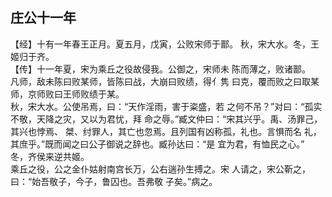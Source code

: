 ## 庄公十一年

【经】十有一年春王正月。夏五月，戊寅，公败宋师于鄑。
秋，宋大水。冬，王姬归于齐。  
【传】十一年夏，宋为乘丘之役故侵我。公御之，宋师未
陈而薄之，败诸鄑。  
凡师，敌未陈曰败某师，皆陈曰战，大崩曰败绩，得亻隽
曰克，覆而败之曰取某师，京师败曰王师败绩于某。  
秋，宋大水。公使吊焉，曰：“天作淫雨，害于粢盛，若
之何不吊？”对曰：“孤实不敬，天降之灾，又以为君忧，拜
命之辱。”臧文仲曰：“宋其兴乎。禹、汤罪己，其兴也悖焉、
桀、纣罪人，其亡也忽焉。且列国有凶称孤，礼也。言惧而名
礼，其庶乎。”既而闻之曰公子御说之辞也。臧孙达曰：“是
宜为君，有恤民之心。”  
冬，齐侯来逆共姬。  
乘丘之役，公之金仆姑射南宫长万，公右遄孙生搏之。宋
人请之，宋公靳之，曰：“始吾敬子，今子，鲁囚也。吾弗敬
子矣。”病之。  

